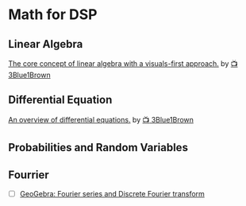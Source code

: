 # Math for DSP

## Linear Algebra


[The core concept of linear algebra with a visuals-first approach.](https://www.youtube.com/playlist?list=PLZHQObOWTQDPD3MizzM2xVFitgF8hE_ab) by [:tv: 3Blue1Brown](https://www.youtube.com/@3blue1brown)

## Differential Equation

[An overview of differential equations.](https://www.youtube.com/playlist?list=PLZHQObOWTQDNPOjrT6KVlfJuKtYTftqH6) by [:tv: 3Blue1Brown](https://www.youtube.com/@3blue1brown)

## Probabilities and Random Variables


## Fourrier



- [ ] [GeoGebra: Fourier series and Discrete Fourier transform](https://www.geogebra.org/m/t9uspumz)
